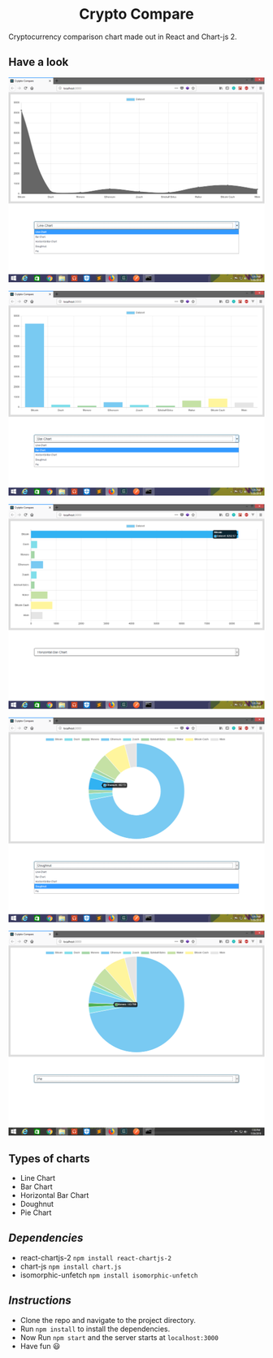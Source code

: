 <h1 align="center"> Crypto Compare </h1>

 Cryptocurrency comparison chart made out in React and Chart-js 2.
 
 ## Have a look
 
 ![Line Chart](https://github.com/jamesgeorge007/Crypto-Compare/blob/master/assets/line.png)
 
 ![Bar Chart](https://github.com/jamesgeorge007/Crypto-Compare/blob/master/assets/bar.png)
 
 ![Horizontal Bar Chart](https://github.com/jamesgeorge007/Crypto-Compare/blob/master/assets/hbar.png)
 
 ![Doughnut](https://github.com/jamesgeorge007/Crypto-Compare/blob/master/assets/doughnut.png)
 
 ![Pie Chart](https://github.com/jamesgeorge007/Crypto-Compare/blob/master/assets/pie.png)
 
 ## Types of charts
 
 * Line Chart
 * Bar Chart
 * Horizontal Bar Chart
 * Doughnut
 * Pie Chart
 
 ## *Dependencies*
 
 - react-chartjs-2 ```npm install react-chartjs-2```
 - chart-js ```npm install chart.js```
 - isomorphic-unfetch ```npm install isomorphic-unfetch```
 
 ## *Instructions*

- Clone the repo and navigate to the project directory.
- Run ```npm install``` to install the dependencies.
- Now Run  ```npm start``` and the server starts at ```localhost:3000```
- Have fun :smiley:
